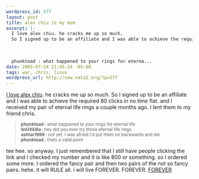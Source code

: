 ```yaml
--- 
wordpress_id: 577
layout: post
title: alex chiu is my mom
excerpt: |-
  I love alex chiu. he cracks me up so much.
  So I signed up to be an affiliate and I was able to achieve the required 80 clicks in no time flat. and I received my pair of eternal life rings a couple months ago. I lent them to my friend chris.
  
  
  
  phunktoad : what happened to your rings for eterna...
date: 2003-07-24 21:45:24 -05:00
tags: war, chris, linux
wordpress_url: http://new.nata2.org/?p=577
---
```

<a href="http://www.alexchiu.com/affiliates/clickthru.cgi?id=natatwo">I love alex chiu</a>. he cracks me up so much.
So I signed up to be an affiliate and I was able to achieve the required 80 clicks in no time flat. and I received my pair of eternal life rings a couple months ago. I lent them to my friend chris.

<blockquote><small>

<b>phunktoad </b>: what happened to your rings for eternal life<br/>
<b>linUXkilla </b>: hey did you ever try those eternal life rings<br/>
<b>ashtar1999 </b>: not yet. I was afraid I'd put them on backwards and die<br/>
<b>phunktoad </b>: thats a valid point
</small>
</blockquote>
tee hee. so anyway. I just remembered that I still have people clicking the link and I checked my number and it is like 800 or something. so I ordered some more. I ordered the fancy pair and then two pairs of the not so fancy pairs. hehe. it will RULE all. 
i will live FOREVER. FOREVER. <a href="http://www.storrer.com/images/forever.jpeg">FOREVER</a>
